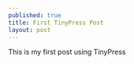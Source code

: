 ```yaml
---
published: true
title: First TinyPress Post
layout: post
---
```

This is my first post using TinyPress